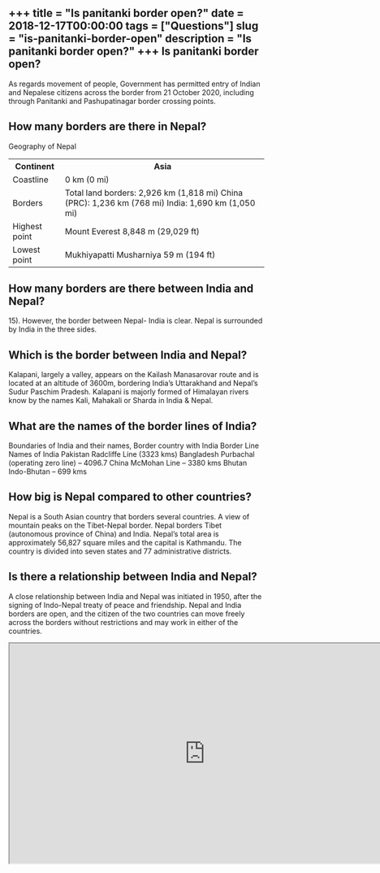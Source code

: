 +++
title = "Is panitanki border open?"
date = 2018-12-17T00:00:00
tags = ["Questions"]
slug = "is-panitanki-border-open"
description = "Is panitanki border open?"
+++
Is panitanki border open?
-------------------------

As regards movement of people, Government has permitted entry of Indian and Nepalese citizens across the border from 21 October 2020, including through Panitanki and Pashupatinagar border crossing points.

How many borders are there in Nepal?
------------------------------------

Geography of Nepal

<table><tr><th>Continent</th><th>Asia</th></tr><tr><td>Coastline</td><td>0 km (0 mi)</td></tr><tr><td>Borders</td><td>Total land borders: 2,926 km (1,818 mi) China (PRC): 1,236 km (768 mi) India: 1,690 km (1,050 mi)</td></tr><tr><td>Highest point</td><td>Mount Everest 8,848 m (29,029 ft)</td></tr><tr><td>Lowest point</td><td>Mukhiyapatti Musharniya 59 m (194 ft)</td></tr></table>

How many borders are there between India and Nepal?
---------------------------------------------------

15). However, the border between Nepal- India is clear. Nepal is surrounded by India in the three sides.

Which is the border between India and Nepal?
--------------------------------------------

Kalapani, largely a valley, appears on the Kailash Manasarovar route and is located at an altitude of 3600m, bordering India’s Uttarakhand and Nepal’s Sudur Paschim Pradesh. Kalapani is majorly formed of Himalayan rivers know by the names Kali, Mahakali or Sharda in India &amp; Nepal.

What are the names of the border lines of India?
------------------------------------------------

Boundaries of India and their names, Border country with India Border Line Names of India Pakistan Radcliffe Line (3323 kms) Bangladesh Purbachal (operating zero line) – 4096.7 China McMohan Line – 3380 kms Bhutan Indo-Bhutan – 699 kms

How big is Nepal compared to other countries?
---------------------------------------------

Nepal is a South Asian country that borders several countries. A view of mountain peaks on the Tibet-Nepal border. Nepal borders Tibet (autonomous province of China) and India. Nepal’s total area is approximately 56,827 square miles and the capital is Kathmandu. The country is divided into seven states and 77 administrative districts.

Is there a relationship between India and Nepal?
------------------------------------------------

A close relationship between India and Nepal was initiated in 1950, after the signing of Indo-Nepal treaty of peace and friendship. Nepal and India borders are open, and the citizen of the two countries can move freely across the borders without restrictions and may work in either of the countries.

<iframe allow="accelerometer; autoplay; clipboard-write; encrypted-media; gyroscope; picture-in-picture" allowfullscreen="" class="__youtube_prefs__  epyt-is-override  no-lazyload" data-no-lazy="1" data-origheight="433" data-origwidth="770" data-skipgform_ajax_framebjll="" height="433" id="_ytid_15426" loading="lazy" src="https://www.youtube.com/embed/A0Y9Q0PdFcE?enablejsapi=1&autoplay=0&cc_load_policy=0&cc_lang_pref=&iv_load_policy=1&loop=0&modestbranding=0&rel=1&fs=1&playsinline=0&autohide=2&theme=dark&color=red&controls=1&" title="YouTube player" width="770"></iframe>